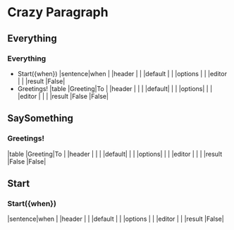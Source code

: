 # Crazy Paragraph


## Everything
### Everything
* Start({when})
|sentence|when |
|header  |     |
|default |     |
|options |     |
|editor  |     |
|result  |False|
* Greetings!
|table  |Greeting|To   |
|header |        |     |
|default|        |     |
|options|        |     |
|editor |        |     |
|result |False   |False|




## SaySomething
### Greetings!
|table  |Greeting|To   |
|header |        |     |
|default|        |     |
|options|        |     |
|editor |        |     |
|result |False   |False|


## Start
### Start({when})
|sentence|when |
|header  |     |
|default |     |
|options |     |
|editor  |     |
|result  |False|


